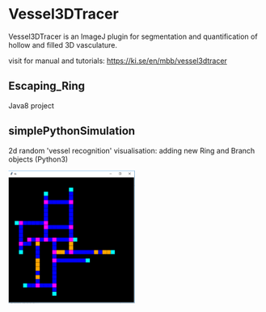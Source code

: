 # Vessel3DTracer

 Vessel3DTracer is an ImageJ plugin for segmentation and quantification of hollow and filled 3D vasculature.

 visit for manual and tutorials:
 https://ki.se/en/mbb/vessel3dtracer

## Escaping_Ring

 Java8 project 

## simplePythonSimulation

2d random 'vessel recognition' visualisation: adding new Ring and Branch objects (Python3)

 <img src="simplePythonSimulation/vascSimPt3.PNG" alt="drawing" width="250"/>
